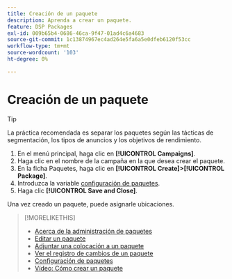 ```yaml
---
title: Creación de un paquete
description: Aprenda a crear un paquete.
feature: DSP Packages
exl-id: 009b65b4-0686-46ca-9f47-01ad4c6a4683
source-git-commit: 1c13874967ec4ad264e5fa6a5e0dfeb6120f53cc
workflow-type: tm+mt
source-wordcount: '103'
ht-degree: 0%

---
```


# Creación de un paquete

>[!TIP]
>
>La práctica recomendada es separar los paquetes según las tácticas de segmentación, los tipos de anuncios y los objetivos de rendimiento.

1. En el menú principal, haga clic en **[!UICONTROL Campaigns]**.
1. Haga clic en el nombre de la campaña en la que desea crear el paquete.
1. En la ficha Paquetes, haga clic en **[!UICONTROL Create]>[!UICONTROL Package]**.
1. Introduzca la variable [configuración de paquetes](package-settings.md).
1. Haga clic **[!UICONTROL Save and Close]**.

Una vez creado un paquete, puede asignarle ubicaciones.

>[!MORELIKETHIS]
>
>* [Acerca de la administración de paquetes](package-about.md)
>* [Editar un paquete](package-edit.md)
>* [Adjuntar una colocación a un paquete](package-attach-placement.md)
>* [Ver el registro de cambios de un paquete](package-change-log.md)
>* [Configuración de paquetes](package-settings.md)
>* [Vídeo: Cómo crear un paquete](https://experienceleague.adobe.com/docs/advertising-cloud-learn/tutorials/dsp/package-create.html)

